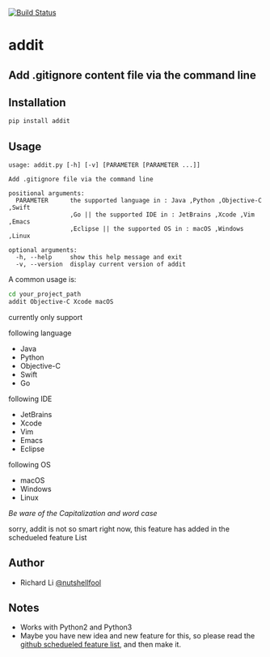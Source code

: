 [![Build Status](https://travis-ci.org/nutshellfool/addit.svg?branch=master)](https://travis-ci.org/nutshellfool/addit)
# addit
## Add .gitignore content file via the command line

## Installation
```Bash
pip install addit
```

## Usage
```
usage: addit.py [-h] [-v] [PARAMETER [PARAMETER ...]]

Add .gitignore file via the command line

positional arguments:
  PARAMETER      the supported language in : Java ,Python ,Objective-C ,Swift
                 ,Go || the supported IDE in : JetBrains ,Xcode ,Vim ,Emacs
                 ,Eclipse || the supported OS in : macOS ,Windows ,Linux

optional arguments:
  -h, --help     show this help message and exit
  -v, --version  display current version of addit
```
A common usage is:  
```Bash
cd your_project_path
addit Objective-C Xcode macOS
```

currently only support  

following language
* Java
* Python
* Objective-C
* Swift
* Go

following IDE
* JetBrains
* Xcode
* Vim
* Emacs
* Eclipse

following OS  
* macOS
* Windows
* Linux


*Be ware of the Capitalization and word case*  

sorry, addit is not so smart right now, this feature has added in the schedueled feature List

## Author
* Richard Li [@nutshellfool](https://twitter.com/nutshellfool)

## Notes
* Works with Python2 and Python3
* Maybe you have new idea and new feature for this, so please read the [github schedueled feature list](https://github.com/nutshellfool/addit/issues/1), and then make it.
